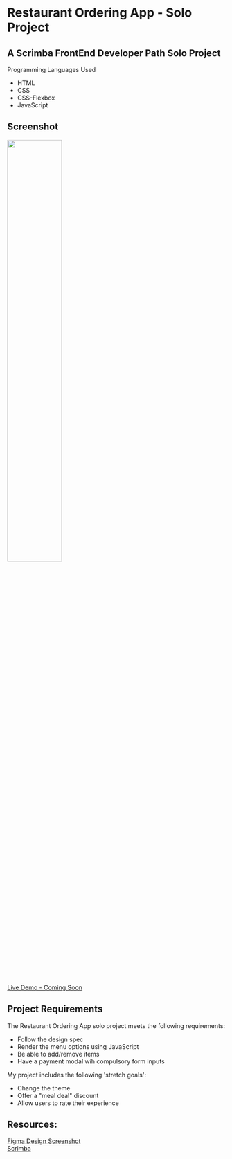 # Restaurant Ordering App - Solo Project

## A Scrimba FrontEnd Developer Path Solo Project
Programming Languages Used
<ul>
<li>HTML</li>
<li>CSS</li>
<li>CSS-Flexbox</li>
<li>JavaScript</li>
</ul>

## Screenshot
<img src="" width=50% height=50%><br>
[Live Demo - Coming Soon]()
 
## Project Requirements
 The Restaurant Ordering App solo project meets the following requirements:
 <ul>
 <li>Follow the design spec</li>
 <li>Render the menu options using JavaScript</li>
 <li>Be able to add/remove items</li>
 <li>Have a payment modal wih compulsory form inputs</li>
 </ul>
 
 My project includes the following 'stretch goals':
 <ul>
<li>Change the theme</li>
<li>Offer a "meal deal" discount</li>
<li>Allow users to rate their experience</li>
</ul>
 
## Resources:
  [Figma Design Screenshot]()<br>
 [Scrimba](https://scrimba.com/)

